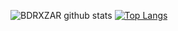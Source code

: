 ![BDRXZAR github stats](https://github-readme-stats.vercel.app/api?username=badriian24&show_icons=true&theme=tokyonight)
[![Top Langs](https://github-readme-stats.vercel.app/api/top-langs/?username=badriian24)](https://github.com/badriian24/Bdrxzar)
